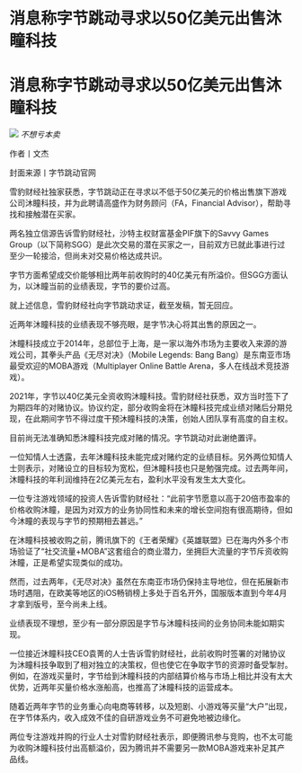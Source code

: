 # 消息称字节跳动寻求以50亿美元出售沐瞳科技

# 消息称字节跳动寻求以50亿美元出售沐瞳科技

![](https://inews.gtimg.com/news_bt/OVwZyloPWV_GR_sGxdKq6HqY4EQRXKMbzguF18lyvn2DkAA/1000)
_不想亏本卖_

作者丨文杰

封面来源丨字节跳动官网

雪豹财经社独家获悉，字节跳动正在寻求以不低于50亿美元的价格出售旗下游戏公司沐瞳科技，并为此聘请高盛作为财务顾问（FA，Financial
Advisor），帮助寻找和接触潜在买家。

两名独立信源告诉雪豹财经社，沙特主权财富基金PIF旗下的Savvy Games
Group（以下简称SGG）是此次交易的潜在买家之一，目前双方已就此事进行过至少一轮接洽，但尚未对交易价格达成共识。

字节方面希望成交价能够相比两年前收购时的40亿美元有所溢价。但SGG方面认为，以沐瞳当前的业绩表现，字节的要价过高。

就上述信息，雪豹财经社向字节跳动求证，截至发稿，暂无回应。

近两年沐瞳科技的业绩表现不够亮眼，是字节决心将其出售的原因之一。

沐瞳科技成立于2014年，总部位于上海，是一家以海外市场为主要收入来源的游戏公司，其拳头产品《无尽对决》（Mobile Legends: Bang
Bang）是东南亚市场最受欢迎的MOBA游戏（Multiplayer Online Battle Arena，多人在线战术竞技游戏）。

2021年，字节以40亿美元全资收购沐瞳科技。雪豹财经社获悉，双方当时签下了为期四年的对赌协议。协议约定，部分收购金将在沐瞳科技完成业绩对赌后分期兑现，在此期间字节不得过度干预沐瞳科技的决策，创始人团队享有高度的自主权。

目前尚无法准确知悉沐瞳科技完成对赌的情况。字节跳动对此谢绝置评。

一位知情人士透露，去年沐瞳科技未能完成对赌约定的业绩目标。另外两位知情人士则表示，对赌设立的目标较为宽松，但沐瞳科技也只是勉强完成。过去两年间，沐瞳科技的年利润维持在2亿美元左右，盈利水平没有发生太大变化。

一位专注游戏领域的投资人告诉雪豹财经社：“此前字节愿意以高于20倍市盈率的价格收购沐瞳，是因为对双方的业务协同性和未来的增长空间抱有很高期待，但如今沐瞳的表现与字节的预期相去甚远。”

在沐瞳科技被收购之前，腾讯旗下的《王者荣耀》《英雄联盟》已在海内外多个市场验证了“社交流量+MOBA”这套组合的商业潜力，坐拥巨大流量的字节斥资收购沐瞳，正是希望实现类似的成功。

然而，过去两年，《无尽对决》虽然在东南亚市场仍保持主导地位，但在拓展新市场时遇阻，在欧美等地区的iOS畅销榜上多处于百名开外，国服版本直到今年4月才拿到版号，至今尚未上线。

业绩表现不理想，至少有一部分原因是字节与沐瞳科技间的业务协同未能如期实现。

一位接近沐瞳科技CEO袁菁的人士告诉雪豹财经社，此前收购时签署的对赌协议为沐瞳科技争取到了相对独立的决策权，但也使它在争取字节的资源时备受掣肘。例如，在游戏买量时，字节给到沐瞳科技的内部结算价格与市场上相比并没有太大优势，近两年买量价格水涨船高，也推高了沐瞳科技的运营成本。

随着近两年字节的业务重心向电商等转移，以及短剧、小游戏等买量“大户”出现，在字节体系内，收入成效不佳的自研游戏业务不可避免地被边缘化。

两位专注游戏并购的行业人士对雪豹财经社表示，即便腾讯参与竞购，也不太可能为收购沐瞳科技付出高额溢价，因为腾讯并不需要另一款MOBA游戏来补足其产品线。

